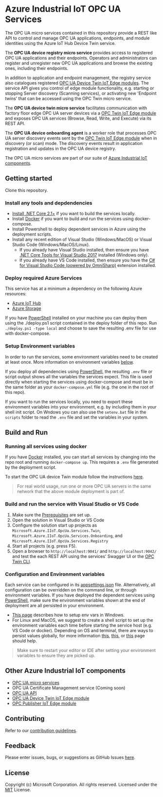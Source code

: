 # Azure Industrial IoT OPC UA Services

The OPC UA micro services contained in this repository provide a REST like API to control and manage OPC UA applications, endpoints, and module identities using the Azure IoT Hub Device Twin service.  

The **OPC UA device registry micro service** provides access to registered OPC UA applications and their endpoints.  Operators and administrators can register and unregister new OPC UA applications and browse the existing ones, including their endpoints.  

In addition to application and endpoint management, the registry service also catalogues registered [OPC UA Device Twin IoT Edge modules](https://github.com/Azure/azure-iiot-opc-ua-twin-module).  The service API gives you control of edge module functionality, e.g. starting or stopping Server discovery (Scanning services), or activating new 'Endpoint twins' that can be accessed using the OPC Twin micro service.

The **OPC UA device twin micro service** facilitates communication with factory floor edge OPC UA server devices via a [OPC Twin IoT Edge module](https://github.com/Azure/azure-iiot-opc-ua-twin-module) and exposes OPC UA services (Browse, Read, Write, and Execute) via its REST API.  

The **OPC UA device onboarding agent** is a worker role that processes OPC UA server discovery events sent by the [OPC Twin IoT Edge module](https://github.com/Azure/azure-iiot-opc-ua-twin-module) when in discovery (or scan) mode.  The discovery events result in application registration and updates in the OPC UA device registry.

The OPC UA micro services are part of our suite of [Azure Industrial IoT components](#Other-Azure-Industrial-IoT-components).

## Getting started

Clone this repository.

### Install any tools and depdendencies

* [Install .NET Core 2.1+][dotnet-install] if you want to build the services locally.
* Install [Docker][docker-url] if you want to build and run the services using docker-compose.
* Install Powershell to deploy dependent services in Azure using the deployment scripts.
* Install any recent edition of Visual Studio (Windows/MacOS) or Visual Studio Code (Windows/MacOS/Linux).
   * If you already have Visual Studio installed, then ensure you have [.NET Core Tools for Visual Studio 2017][dotnetcore-tools-url] installed (Windows only).
   * If you already have VS Code installed, then ensure you have the [C# for Visual Studio Code (powered by OmniSharp)][omnisharp-url] extension installed. 

### Deploy required Azure Services

This service has at a minimum a dependency on the following Azure resources:

* [Azure IoT Hub][iothub-docs-url]
* [Azure Storage][storage-docs-url]

If you have [PowerShell](#Install-any-tools-and-depdendencies) installed on your machine you can deploy them using the ./deploy.ps1 script contained in the deploy folder of this repo.  Run `./deploy.ps1 -type local` and choose to save the resulting .env file for use with docker-compose.

### Setup Environment variables

In order to run the services, some environment variables need to be created at least once. More information on environment variables [below](#Configuration-And-Environment-Variables).  

If you deploy all dependencies using [PowerShell](#Deploy-required-Azure-Services), the resulting `.env` file or script output shows all the variables the services expect.  This file is used directly when starting the services using docker-compose and must be in the same folder as your `docker-compose.yml` file (e.g. the one in the root of this repo).

If you want to run the services locally, you need to export these environment variables into your environment, e.g. by including them in your shell init script.  On Wndows you can also use the `setenv.bat` file in the `scripts` folder to read the `.env` file and set the variables in your system.

## Build and Run

### Running all services using docker

If you have [Docker](#Install-any-tools-and-depdendencies) installed, you can start all services by changing into the repo root and running `docker-compose up`.  This requires a `.env` file generated by the deployment script.

To start the OPC UA device Twin module follow the instructions [here](https://github.com/Azure/azure-iiot-opc-ua-twin-module).

> For real world usage, run one or more OPC UA servers in the same network that the above module deployment is part of.

### Build and run the service with Visual Studio or VS Code

1. Make sure the [Prerequisites](#Install-any-tools-and-depdendencies) are set up.
1. Open the solution in Visual Studio or VS Code
1. Configure the solution start up projects as `Microsoft.Azure.IIoT.OpcUa.Services.Twin`, `Microsoft.Azure.IIoT.OpcUa.Services.Onboarding`, and `Microsoft.Azure.IIoT.OpcUa.Services.Registry`
1. Start all projects (e.g. press F5).
1. Open a browser to `http://localhost:9041/` and `http://localhost:9042/` and test the each REST API using the services' Swagger UI or the [OPC Twin CLI](https://github.com/Azure/azure-iiot-opc-ua-api).

### Configuration and Environment variables

Each service can be configured in its [appsettings.json](src/appsettings.json) file.  Alternatively, all configuration can be overridden on the command line, or through environment variables.  If you have deployed the dependent services using [PowerShell](#Install-any-tools-and-depdendencies), make sure the environment variables shown at the end of deployment are all persisted in your environment.

* [This page][windows-envvars-howto-url] describes how to setup env vars in Windows.
* For Linux and MacOS, we suggest to create a shell script to set up the environment variables each time before starting the service host (e.g. VS Code or docker). Depending on OS and terminal, there are ways to persist values globally, for more information [this](https://stackoverflow.com/questions/13046624/how-to-permanently-export-a-variable-in-linux), [this](https://help.ubuntu.com/community/EnvironmentVariables), or [this](https://stackoverflow.com/questions/135688/setting-environment-variables-in-os-x) page should help.

> Make sure to restart your editor or IDE after setting your environment variables to ensure they are picked up.

## Other Azure Industrial IoT components

* [OPC UA micro services](https://github.com/Azure/azure-iiot-opc-ua-services)
* OPC UA Certificate Management service (Coming soon)
* [OPC UA API](https://github.com/Azure/azure-iiot-opc-ua-api)
* [OPC UA Device Twin IoT Edge module](https://github.com/Azure/azure-iiot-opc-ua-twin-module)
* [OPC Publisher IoT Edge module](https://github.com/Azure/iot-edge-opc-publisher)

## Contributing

Refer to our [contribution guidelines](CONTRIBUTING.md).

## Feedback

Please enter issues, bugs, or suggestions as GitHub Issues [here](https://github.com/Azure/azure-iiot-opc-ua/issues).

## License

Copyright (c) Microsoft Corporation. All rights reserved.
Licensed under the [MIT](LICENSE) License.

[run-with-docker-url]: https://docs.microsoft.com/azure/iot-suite/iot-suite-remote-monitoring-deploy-local#run-the-microservices-in-docker
[rm-arch-url]: https://docs.microsoft.com/azure/iot-suite/iot-suite-remote-monitoring-sample-walkthrough
[postman-url]: https://www.getpostman.com
[iotedge-url]: https://github.com/Azure/iotedge
[iothub-docs-url]: https://docs.microsoft.com/azure/iot-hub/
[storage-docs-url]: https://docs.microsoft.com/en-us/azure/storage/
[docker-url]: https://www.docker.com/
[dotnet-install]: https://www.microsoft.com/net/learn/get-started
[vs-install-url]: https://www.visualstudio.com/downloads
[dotnetcore-tools-url]: https://www.microsoft.com/net/core#windowsvs2017
[omnisharp-url]: https://github.com/OmniSharp/omnisharp-vscode
[windows-envvars-howto-url]: https://superuser.com/questions/949560/how-do-i-set-system-environment-variables-in-windows-10
[iothub-connstring-blog]: https://blogs.msdn.microsoft.com/iotdev/2017/05/09/understand-different-connection-strings-in-azure-iot-hub/
[deploy-rm]: https://docs.microsoft.com/azure/iot-suite/iot-suite-remote-monitoring-deploy
[deploy-local]: https://docs.microsoft.com/azure/iot-suite/iot-suite-remote-monitoring-deploy-local#deploy-the-azure-services
[disable-auth]: https://github.com/Azure/azure-iot-pcs-remote-monitoring-dotnet/wiki/Developer-Reference-Guide#disable-authentication
